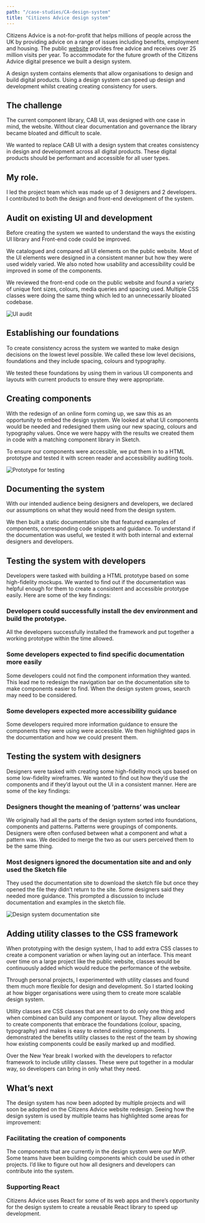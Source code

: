 ```yaml
---
path: "/case-studies/CA-design-system"
title: "Citizens Advice design system"
---
```


Citizens Advice is a not-for-profit that helps millions of people across the UK by providing advice on a range of issues including benefits, employment and housing. The public [website](https://www.citizensadvice.org.uk/) provides free advice and receives over 25 million visits per year. To accommodate for the future growth of the Citizens Advice digital presence we built a design system.

A design system contains elements that allow organisations to design and build digital products. Using a design system can speed up design and development whilst creating creating consistency for users.

## The challenge

The current component library, CAB UI, was designed with one case in mind, the website. Without clear documentation and governance the library became bloated and difficult to scale.

We wanted to replace CAB UI with a design system that creates consistency in design and development across all digital products. These digital products should be performant and accessible for all user types.

## My role.

I led the project team which was made up of 3 designers and 2 developers. I contributed to both the design and front-end development of the system.

## Audit on existing UI and development

Before creating the system we wanted to understand the ways the existing UI library and Front-end code could be improved.

We catalogued and compared all UI elements on the public website. Most of the UI elements were designed in a consistent manner but how they were used widely varied. We also noted how usability and accessibility could be improved in some of the components.

We reviewed the front-end code on the public website and found a variety of unique font sizes, colours, media queries and spacing used. Multiple CSS classes were doing the same thing which led to an unnecessarily bloated codebase.

![UI audit](CAB_UI_design_system_audit.png)

## Establishing our foundations

To create consistency across the system we wanted to make design decisions on the lowest level possible. We called these low level decisions, foundations and they include spacing, colours and typography.

We tested these foundations by using them in various UI components and layouts with current products to ensure they were appropriate.

## Creating components

With the redesign of an online form coming up, we saw this as an opportunity to embed the design system. We looked at what UI components would be needed and redesigned them using our new spacing, colours and typography values. Once we were happy with the results we created them in code with a matching component library in Sketch.

To ensure our components were accessible, we put them in to a HTML prototype and tested it with screen reader and accessibility auditing tools.

![Prototype for testing](faulty-goods-tool.png)

## Documenting the system

With our intended audience being designers and developers, we declared our assumptions on what they would need from the design system.

We then built a static documentation site that featured examples of components, corresponding code snippets and guidance. To understand if the documentation was useful, we tested it with both internal and external designers and developers.

## Testing the system with developers

Developers were tasked with building a HTML prototype based on some high-fidelity mockups. We wanted to find out if the documentation was helpful enough for them to create a consistent and accessible prototype easily. Here are some of the key findings:

### **Developers could successfully install the dev environment and build the prototype.**

All the developers successfully installed the framework and put together a working prototype within the time allowed.

### Some d**evelopers expected to find specific documentation more easily**

Some developers could not find the component information they wanted. This lead me to redesign the navigation bar on the documentation site to make components easier to find. When the design system grows, search may need to be considered.

### **Some developers expected more accessibility guidance**

Some developers required more information guidance to ensure the components they were using were accessible. We then highlighted gaps in the documentation and how we could present them.

## Testing the system with designers

Designers were tasked with creating some high-fidelity mock ups based on some low-fidelity wireframes. We wanted to find out how they’d use the components and if they’d layout out the UI in a consistent manner. Here are some of the key findings:

### Designers thought the meaning of ‘patterns’ was unclear

We originally had all the parts of the design system sorted into foundations, components and patterns. Patterns were groupings of components. Designers were often confused between what a component and what a pattern was. We decided to merge the two as our users perceived them to be the same thing.

### Most designers ignored the documentation site and and only used the Sketch file

They used the documentation site to download the sketch file but once they opened the file they didn’t return to the site. Some designers said they needed more guidance. This prompted a discussion to include documentation and examples in the sketch file.

![Design system documentation site](design-system-documentation-site.png)

## Adding utility classes to the CSS framework

When prototyping with the design system, I had to add extra CSS classes to create a component variation or when laying out an interface. This meant over time on a large project like the public website, classes would be continuously added which would reduce the performance of the website.

Through personal projects, I experimented with utility classes and found them much more flexible for design and development. So I started looking at how bigger organisations were using them to create more scalable design system.

Utility classes are CSS classes that are meant to do only one thing and when combined can build any component or layout. They allow developers to create components that embrace the foundations (colour, spacing, typography) and makes is easy to extend existing components. I demonstrated the benefits utility classes to the rest of the team by showing how existing components could be easily marked up and modified.

Over the New Year break I worked with the developers to refactor framework to include utility classes. These were put together in a modular way, so developers can bring in only what they need.

## What’s next

The design system has now been adopted by multiple projects and will soon be adopted on the Citizens Advice website redesign. Seeing how the design system is used by multiple teams has highlighted some areas for improvement:

### Facilitating the creation of components

The components that are currently in the design system were our MVP. Some teams have been building components which could be used in other projects. I’d like to figure out how all designers and developers can contribute into the system.

### Supporting React

Citizens Advice uses React for some of its web apps and there’s opportunity for the design system to create a reusable React library to speed up development.
